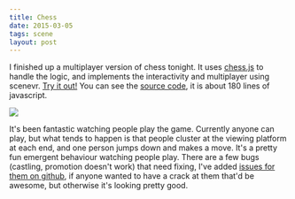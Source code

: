 ```yaml
---
title: Chess
date: 2015-03-05
tags: scene
layout: post
---
```


I finished up a multiplayer version of chess tonight. It uses [chess.js](https://github.com/jhlywa/chess.js/) to handle the logic, and implements the interactivity and multiplayer using scenevr.  [Try it out!](http://client.scenevr.com/?connect=chess.scenevr.hosting/chess.xml) You can see the [source code](http://chess.scenevr.hosting/chess.xml), it is about 180 lines of javascript.

<img src="/images/blog/chess.png" class="screenshot" />

It's been fantastic watching people play the game. Currently anyone can play, but what tends to happen is that people cluster at the viewing platform at each end, and one person jumps down and makes a move. It's a pretty fun emergent behaviour watching people play. There are a few bugs (castling, promotion doesn't work) that need fixing, I've added [issues for them on github](http://github.com/scenevr/chess/issues), if anyone wanted to have a crack at them that'd be awesome, but otherwise it's looking pretty good.
